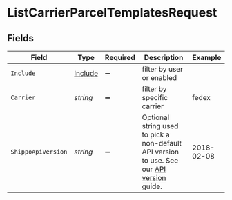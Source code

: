# ListCarrierParcelTemplatesRequest


## Fields

| Field                                                                                                                                                              | Type                                                                                                                                                               | Required                                                                                                                                                           | Description                                                                                                                                                        | Example                                                                                                                                                            |
| ------------------------------------------------------------------------------------------------------------------------------------------------------------------ | ------------------------------------------------------------------------------------------------------------------------------------------------------------------ | ------------------------------------------------------------------------------------------------------------------------------------------------------------------ | ------------------------------------------------------------------------------------------------------------------------------------------------------------------ | ------------------------------------------------------------------------------------------------------------------------------------------------------------------ |
| `Include`                                                                                                                                                          | [Include](../../Models/Requests/Include.md)                                                                                                                        | :heavy_minus_sign:                                                                                                                                                 | filter by user or enabled                                                                                                                                          |                                                                                                                                                                    |
| `Carrier`                                                                                                                                                          | *string*                                                                                                                                                           | :heavy_minus_sign:                                                                                                                                                 | filter by specific carrier                                                                                                                                         | fedex                                                                                                                                                              |
| `ShippoApiVersion`                                                                                                                                                 | *string*                                                                                                                                                           | :heavy_minus_sign:                                                                                                                                                 | Optional string used to pick a non-default API version to use. See our <a href="https://docs.goshippo.com/docs/api_concepts/apiversioning/">API version</a> guide. | 2018-02-08                                                                                                                                                         |